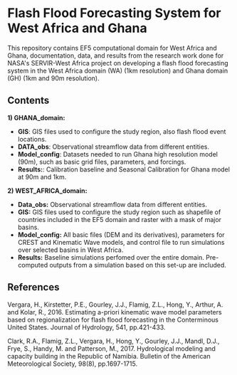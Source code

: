 # Flash Flood Forecasting System for West Africa and Ghana

This repository contains EF5 computational domain for West Africa and Ghana, documentation, data, and results from the research work done for NASA's SERVIR-West Africa project on developing a flash flood forecasting system in the West Africa domain (WA) (1km resolution) and Ghana domain (GH) (1km and 90m resolution).


## Contents

**1) GHANA_domain:**
- **GIS**: GIS files used to configure the study region, also flash flood event locations.
- **DATA_obs**: Observational streamflow data from different entities.
- **Model_config**: Datasets needed to run Ghana high resolution model (90m), such as basic grid files, parameters, and forcings. 
- **Results:**: Calibration baseline and Seasonal Calibration for Ghana model at 90m and 1km.

**2) WEST_AFRICA_domain:**
- **Data_obs:** Observational streamflow data from different entities.
- **GIS:** GIS files used to configure the study region such as shapefile of countries included in the EF5 domain and raster with a mask of major basins.
- **Model_config:** All basic files (DEM and its derivatives), parameters for CREST and Kinematic Wave models, and control file to run simulations over selected basins in West Africa.
- **Results:** Baseline simulations perfomed over the entire domain. Pre-computed outputs from a simulation based on this set-up are included.


## References

Vergara, H., Kirstetter, P.E., Gourley, J.J., Flamig, Z.L., Hong, Y., Arthur, A. and Kolar, R., 2016. Estimating a-priori kinematic wave model parameters based on regionalization for flash flood forecasting in the Conterminous United States. Journal of Hydrology, 541, pp.421-433.

Clark, R.A., Flamig, Z.L., Vergara, H., Hong, Y., Gourley, J.J., Mandl, D.J., Frye, S., Handy, M. and Patterson, M., 2017. Hydrological modeling and capacity building in the Republic of Namibia. Bulletin of the American Meteorological Society, 98(8), pp.1697-1715.
